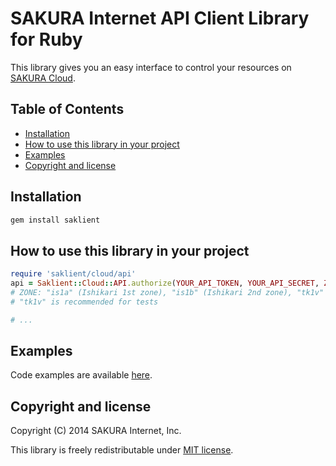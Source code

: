 # SAKURA Internet API Client Library for Ruby

This library gives you an easy interface to control your resources on
[SAKURA Cloud](https://secure.sakura.ad.jp/cloud/).

## Table of Contents

<!-- This TOC is generated by https://www.npmjs.org/package/readme-toc -->
<!-- toc -->
* [Installation](#installation)
* [How to use this library in your project](#how-to-use-this-library-in-your-project)
* [Examples](#examples)
* [Copyright and license](#copyright-and-license)

<!-- toc stop -->

## Installation

```bash
gem install saklient
```


## How to use this library in your project


```ruby
require 'saklient/cloud/api'
api = Saklient::Cloud::API.authorize(YOUR_API_TOKEN, YOUR_API_SECRET, ZONE)
# ZONE: "is1a" (Ishikari 1st zone), "is1b" (Ishikari 2nd zone), "tk1v" (Sandbox)
# "tk1v" is recommended for tests

# ...
```


## Examples

Code examples are available [here](http://sakura-internet.github.io/saklient.doc/).


## Copyright and license

Copyright (C) 2014 SAKURA Internet, Inc.

This library is freely redistributable under [MIT license](http://www.opensource.org/licenses/mit-license.php).


